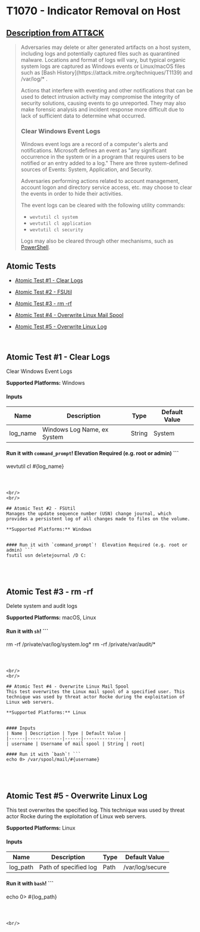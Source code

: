 # T1070 - Indicator Removal on Host
## [Description from ATT&CK](https://attack.mitre.org/wiki/Technique/T1070)
<blockquote>Adversaries may delete or alter generated artifacts on a host system, including logs and potentially captured files such as quarantined malware. Locations and format of logs will vary, but typical organic system logs are captured as Windows events or Linux/macOS files such as [Bash History](https://attack.mitre.org/techniques/T1139) and /var/log/* .

Actions that interfere with eventing and other notifications that can be used to detect intrusion activity may compromise the integrity of security solutions, causing events to go unreported. They may also make forensic analysis and incident response more difficult due to lack of sufficient data to determine what occurred.

### Clear Windows Event Logs

Windows event logs are a record of a computer's alerts and notifications. Microsoft defines an event as "any significant occurrence in the system or in a program that requires users to be notified or an entry added to a log." There are three system-defined sources of Events: System, Application, and Security.
 
Adversaries performing actions related to account management, account logon and directory service access, etc. may choose to clear the events in order to hide their activities.

The event logs can be cleared with the following utility commands:

* <code>wevtutil cl system</code>
* <code>wevtutil cl application</code>
* <code>wevtutil cl security</code>

Logs may also be cleared through other mechanisms, such as [PowerShell](https://attack.mitre.org/techniques/T1086).</blockquote>

## Atomic Tests

- [Atomic Test #1 - Clear Logs](#atomic-test-1---clear-logs)

- [Atomic Test #2 - FSUtil](#atomic-test-2---fsutil)

- [Atomic Test #3 - rm -rf](#atomic-test-3---rm--rf)

- [Atomic Test #4 - Overwrite Linux Mail Spool](#atomic-test-4---overwrite-linux-mail-spool)

- [Atomic Test #5 - Overwrite Linux Log](#atomic-test-5---overwrite-linux-log)


<br/>

## Atomic Test #1 - Clear Logs
Clear Windows Event Logs

**Supported Platforms:** Windows


#### Inputs
| Name | Description | Type | Default Value | 
|------|-------------|------|---------------|
| log_name | Windows Log Name, ex System | String | System|

#### Run it with `command_prompt`!  Elevation Required (e.g. root or admin) ```
wevtutil cl #{log_name}
```



<br/>
<br/>

## Atomic Test #2 - FSUtil
Manages the update sequence number (USN) change journal, which provides a persistent log of all changes made to files on the volume.

**Supported Platforms:** Windows


#### Run it with `command_prompt`!  Elevation Required (e.g. root or admin) ```
fsutil usn deletejournal /D C:
```



<br/>
<br/>

## Atomic Test #3 - rm -rf
Delete system and audit logs

**Supported Platforms:** macOS, Linux


#### Run it with `sh`! ```
rm -rf /private/var/log/system.log*
rm -rf /private/var/audit/*
```



<br/>
<br/>

## Atomic Test #4 - Overwrite Linux Mail Spool
This test overwrites the Linux mail spool of a specified user. This technique was used by threat actor Rocke during the exploitation of Linux web servers.

**Supported Platforms:** Linux


#### Inputs
| Name | Description | Type | Default Value | 
|------|-------------|------|---------------|
| username | Username of mail spool | String | root|

#### Run it with `bash`! ```
echo 0> /var/spool/mail/#{username}
```



<br/>
<br/>

## Atomic Test #5 - Overwrite Linux Log
This test overwrites the specified log. This technique was used by threat actor Rocke during the exploitation of Linux web servers.

**Supported Platforms:** Linux


#### Inputs
| Name | Description | Type | Default Value | 
|------|-------------|------|---------------|
| log_path | Path of specified log | Path | /var/log/secure|

#### Run it with `bash`! ```
echo 0> #{log_path}
```



<br/>
